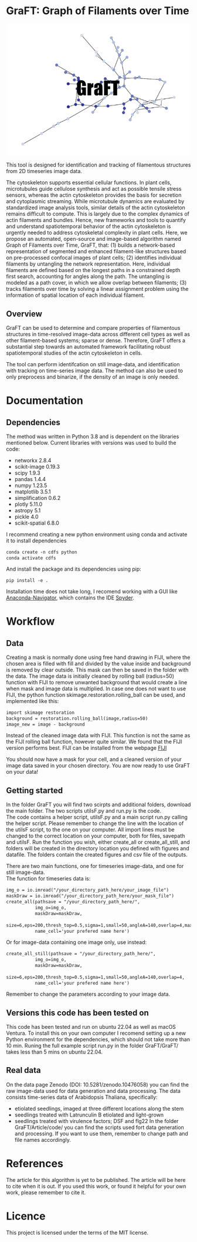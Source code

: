 # GraFT: Graph of Filaments over Time
<!--![alt text](https://github.com/Oesterlund/GraFT/blob/main/GraFt_logo.png) -->
<p align="center">
   <img src="https://github.com/Oesterlund/GraFT/blob/main/GraFT_logo.png" alt="alt text" width="500">
</p>


This tool is designed for identification and tracking of filamentous structures from 2D timeseries image data.

The cytoskeleton supports essential cellular functions. In plant cells, microtubules guide cellulose synthesis and act as possible tensile stress sensors, whereas the actin cytoskeleton provides the basis for secretion and cytoplasmic streaming. While microtubule dynamics are evaluated by standardized image analysis tools, similar details of the actin cytoskeleton remains difficult to compute. This is largely due to the complex dynamics of actin filaments and bundles. Hence, new frameworks and tools to quantify and understand spatiotemporal behavior of the actin cytoskeleton is urgently needed to address cytoskeletal complexity in plant cells.
Here, we propose an automated, open-source and image-based algorithm named Graph of Filaments over Time, GraFT, that: (1) builds a network-based representation of segmented and enhanced filament-like structures based on pre-processed confocal images of plant cells; (2) identifies individual filaments by untangling the network representation. Here, individual filaments are defined based on the longest paths in a constrained depth first search, accounting for angles along the path. The untangling is modeled as a path cover, in which we allow overlap between filaments; (3) tracks filaments over time by solving a linear assignment problem using the information of spatial location of each individual filament. 

## Overview
GraFT can be used to determine and compare properties of filamentous structures in time-resolved image-data across different cell types as well as other filament-based systems; sparse or dense. Therefore, GraFT offers a substantial step towards an automated framework facilitating robust spatiotemporal studies of the actin cytoskeleton in cells. 

The tool can perform identifcation on still image-data, and identification with tracking on time-series image data. The method can also be used to only preprocess and binarize, if the density of an image is only needed.

# Documentation

## Dependencies
The method was written in Python 3.8 and is dependent on the libraries mentioned below.
Current libraries with versions was used to build the code:
- networkx 2.8.4
- scikit-image 0.19.3
- scipy 1.9.3
- pandas 1.4.4
- numpy 1.23.5
- matplotlib 3.5.1
- simplification 0.6.2
- plotly 5.11.0
- astropy 5.1
- pickle 4.0
- scikit-spatial 6.8.0

I recommend creating a new python environment using conda and activate it to install dependencies
```
conda create -n cdfs python
conda activate cdfs
```
And install the package and its dependencies using pip:

```
pip install -e .
```

Installation time does not take long, I recomend working with a GUI like [Anaconda-Navigator](https://docs.anaconda.com/free/navigator/index.html), which contains the IDE [Spyder](https://docs.anaconda.com/free/anaconda/ide-tutorials/spyder/).

# Workflow

## Data
Creating a mask is normally done using free hand drawing in FIJI, where the chosen area is filled with fill and divided by the value inside and background is removed by clear outside. This mask can then be saved in the folder with the data.
The image data is initially cleaned by rolling ball (radius=50) function with FIJI to remove unwanted background that would create a line when mask and image data is multiplied. In case one does not want to use FIJI, the python function skimage.restoration.rolling_ball can be used, and implemented like this:
```
import skimage restoration
background = restoration.rolling_ball(image,radius=50)
image_new = image - background
```
Instead of the cleaned image data with FIJI. This function is not the same as the FIJI rolling ball function, however quite similar. We found that the FIJI version performs best.
FIJI can be installed from the webpage [FIJI](https://imagej.net/software/fiji/)

You should now have a mask for your cell, and a cleaned version of your image data saved in your chosen directory.
You are now ready to use GraFT on your data!

## Getting started
In the folder GraFT you will find two scirpts and additional folders, download the main folder.
The two scripts utilsF.py and run.py is the code.  
The code contains a helper script, utilsF.py and a main script run.py calling the helper script. Please remember to change the line with the location of the utilsF script, to the one on your computer.
All import lines must be changed to the correct location on your computer, both for files, savepath and utilsF.
Run the function you wish, either create_all or create_all_still, and folders will be created in the directory location you defined with figures and datafile.
The folders contain the created figures and csv file of the outputs.

There are two main functions, one for timeseries image-data, and one for still image-data.  
The function for timeseries data is:
```
img_o = io.imread("/your_directory_path_here/your_image_file")
maskDraw = io.imread("/your_directory_path_here/your_mask_file")
create_all(pathsave = "/your_directory_path_here/",
           img_o=img_o,
           maskDraw=maskDraw,
           size=6,eps=200,thresh_top=0.5,sigma=1,small=50,angleA=140,overlap=4,max_cost=100,
           name_cell='your prefered name here')
```
Or for image-data containing one image only, use instead:
```
create_all_still(pathsave = "/your_directory_path_here/",
           img_o=img_o,
           maskDraw=maskDraw,
           size=6,eps=200,thresh_top=0.5,sigma=1,small=50,angleA=140,overlap=4,
           name_cell='your prefered name here')
```
Remember to change the parameters according to your image data.

## Versions this code has been tested on
This code has been tested and run on ubuntu 22.04 as well as macOS Ventura.
To install this on your own computer I recomend setting up a new Python environment for the dependencies, which should not take more than 10 min.
Runing the full example script run.py in the folder GraFT/GraFT/ takes less than 5 mins on ubuntu 22.04.

## Real data
On the data page Zenodo (DOI: 10.5281/zenodo.10476058) you can find the raw image-data used for data generation and data processing.
The data consists time-series data of Arabidopsis Thaliana, specifically:
- etiolated seedlings, imaged at three different locations along the stem
- seedlings treated with Latrunculin B etiolated and light-grown
- seedlings treated with virulence factors; DSF and flg22
In the folder GraFT/Article/code/ you can find the scripts used fort data generation and processing. If you want to use them, remember to change path and file names accordingly.


# References
The article for this algorithm is yet to be published. The article will be here to cite when it is out.
If you used this work, or found it helpful for your own work, please remember to cite it.

# Licence
This project is licensed under the terms of the MIT license.
